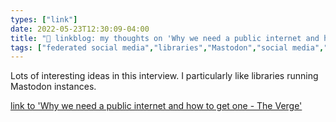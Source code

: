 ```yaml
---
types: ["link"]
date: 2022-05-23T12:30:09-04:00
title: "🔗 linkblog: my thoughts on 'Why we need a public internet and how to get one - The Verge'"
tags: ["federated social media","libraries","Mastodon","social media","internet"]
---
```

Lots of interesting ideas in this interview. I particularly like libraries running Mastodon instances.
 

[link to 'Why we need a public internet and how to get one - The Verge'](https://www.theverge.com/2022/5/23/23125917/ben-tarnoff-public-internet-interview)
